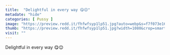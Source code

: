 ```yaml
---
title:  "Delightful in every way 😋😌"
metadate: "hide"
categories: [ Pussy ]
image: "https://preview.redd.it/fhfwfsyp1lp51.jpg?auto=webp&s=f7f073e167852083044bd1f8b9726b87b91df09c"
thumb: "https://preview.redd.it/fhfwfsyp1lp51.jpg?width=1080&crop=smart&auto=webp&s=efb023fd35226d1467bf7a848ec369c691754482"
visit: ""
---
```

Delightful in every way 😋😌
